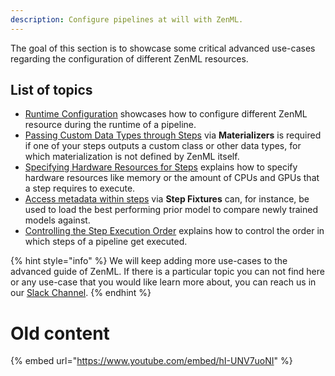 ```yaml
---
description: Configure pipelines at will with ZenML.
---
```


The goal of this section is to showcase some critical advanced use-cases 
regarding the configuration of different ZenML resources.

## List of topics

* [Runtime Configuration](./runtime-configuration.md) showcases how to 
configure different ZenML resource during the runtime of a pipeline.
* [Passing Custom Data Types through Steps](./materializers.md)
via **Materializers** is required if one of your steps outputs a custom class
or other data types, for which materialization is not defined by ZenML itself.
* [Specifying Hardware Resources for Steps](./step-resources.md) explains
how to specify hardware resources like memory or the amount of CPUs and GPUs that
a step requires to execute.
* [Access metadata within steps](./step-metadata.md)
via **Step Fixtures** can, for instance, be used to load the best performing
prior model to compare newly trained models against.
* [Controlling the Step Execution Order](./step-order.md) explains how
to control the order in which steps of a pipeline get executed.

{% hint style="info" %}
We will keep adding more use-cases to the advanced guide of ZenML.
If there is a particular topic you can not find here or any use-case that
you would like learn more about, you can reach us in our
[Slack Channel](https://zenml.io/slack-invite).
{% endhint %}

# Old content

{% embed url="https://www.youtube.com/embed/hI-UNV7uoNI" %}